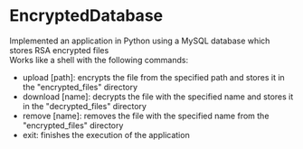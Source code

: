 # EncryptedDatabase
Implemented an application in Python using a MySQL database which stores RSA encrypted files  
Works like a shell with the following commands:  
 - upload [path]: encrypts the file from the specified path and stores it in the "encrypted_files" directory  
 - download [name]: decrypts the file with the specified name and stores it in the "decrypted_files" directory  
 - remove [name]: removes the file with the specified name from the "encrypted_files" directory  
 - exit: finishes the execution of the application
